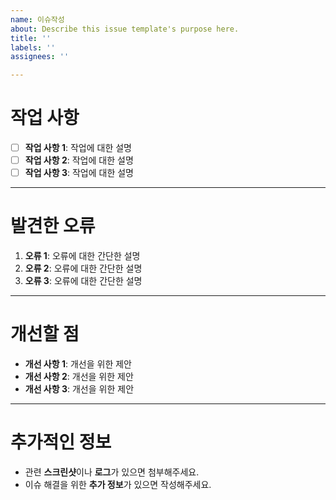 ```yaml
---
name: 이슈작성
about: Describe this issue template's purpose here.
title: ''
labels: ''
assignees: ''

---
```


# 작업 사항

- [ ] **작업 사항 1**: 작업에 대한 설명
- [ ] **작업 사항 2**: 작업에 대한 설명
- [ ] **작업 사항 3**: 작업에 대한 설명

---

# 발견한 오류

1. **오류 1**: 오류에 대한 간단한 설명
2. **오류 2**: 오류에 대한 간단한 설명
3. **오류 3**: 오류에 대한 간단한 설명

---

# 개선할 점

- **개선 사항 1**: 개선을 위한 제안
- **개선 사항 2**: 개선을 위한 제안
- **개선 사항 3**: 개선을 위한 제안

---

# 추가적인 정보

- 관련 **스크린샷**이나 **로그**가 있으면 첨부해주세요.
- 이슈 해결을 위한 **추가 정보**가 있으면 작성해주세요.
